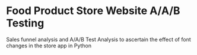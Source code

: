 # Food Product Store Website A/A/B Testing 
Sales funnel analysis and A/A/B Test Analysis to ascertain the effect of font changes in the store app in Python 

